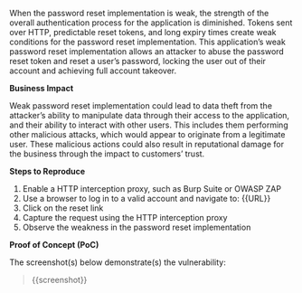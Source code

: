 When the password reset implementation is weak, the strength of the overall authentication process for the application is diminished. Tokens sent over HTTP, predictable reset tokens, and long expiry times create weak conditions for the password reset implementation. This application’s weak password reset implementation allows an attacker to abuse the password reset token and reset a user’s password, locking the user out of their account and achieving full account takeover.

**Business Impact**

Weak password reset implementation could lead to data theft from the attacker’s ability to manipulate data through their access to the application, and their ability to interact with other users. This includes them performing other malicious attacks, which would appear to originate from a legitimate user. These malicious actions could also result in reputational damage for the business through the impact to customers’ trust.

**Steps to Reproduce**

1. Enable a HTTP interception proxy, such as Burp Suite or OWASP ZAP
1. Use a browser to log in to a valid account and navigate to: {{URL}}
1. Click on the reset link
1. Capture the request using the HTTP interception proxy
1. Observe the weakness in the password reset implementation

**Proof of Concept (PoC)**

The screenshot(s) below demonstrate(s) the vulnerability:
>
> {{screenshot}}
